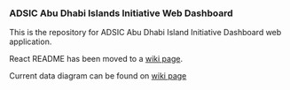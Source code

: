 ### ADSIC Abu Dhabi Islands Initiative Web Dashboard

This is the repository for ADSIC Abu Dhabi Island Initiative Dashboard web
application.

React README has been moved to a [wiki page](https://github.com/ArcGIS/adsic-adii/wiki/React-README).

Current data diagram can be found on [wiki page](https://github.com/ArcGIS/adsic-adii/wiki)
